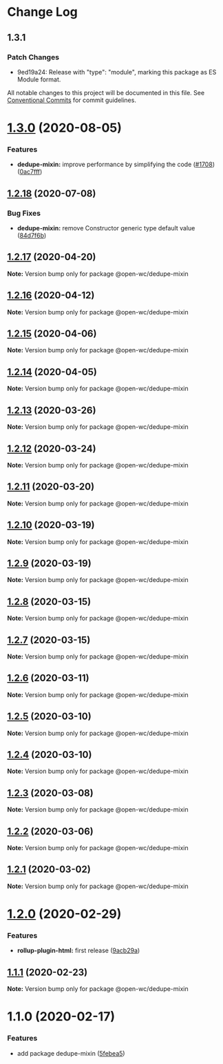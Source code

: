# Change Log

## 1.3.1

### Patch Changes

- 9ed19a24: Release with "type": "module", marking this package as ES Module format.

All notable changes to this project will be documented in this file.
See [Conventional Commits](https://conventionalcommits.org) for commit guidelines.

# [1.3.0](https://github.com/open-wc/open-wc/compare/@open-wc/dedupe-mixin@1.2.18...@open-wc/dedupe-mixin@1.3.0) (2020-08-05)

### Features

- **dedupe-mixin:** improve performance by simplifying the code ([#1708](https://github.com/open-wc/open-wc/issues/1708)) ([0ac7fff](https://github.com/open-wc/open-wc/commit/0ac7fffe26fffb5bcd8dcf457b185774efb2d395))

## [1.2.18](https://github.com/open-wc/open-wc/compare/@open-wc/dedupe-mixin@1.2.17...@open-wc/dedupe-mixin@1.2.18) (2020-07-08)

### Bug Fixes

- **dedupe-mixin:** remove Constructor generic type default value ([84d7f6b](https://github.com/open-wc/open-wc/commit/84d7f6b89c659d8f1296ca13cc53cd5353f8907f))

## [1.2.17](https://github.com/open-wc/open-wc/compare/@open-wc/dedupe-mixin@1.2.16...@open-wc/dedupe-mixin@1.2.17) (2020-04-20)

**Note:** Version bump only for package @open-wc/dedupe-mixin

## [1.2.16](https://github.com/open-wc/open-wc/compare/@open-wc/dedupe-mixin@1.2.15...@open-wc/dedupe-mixin@1.2.16) (2020-04-12)

**Note:** Version bump only for package @open-wc/dedupe-mixin

## [1.2.15](https://github.com/open-wc/open-wc/compare/@open-wc/dedupe-mixin@1.2.14...@open-wc/dedupe-mixin@1.2.15) (2020-04-06)

**Note:** Version bump only for package @open-wc/dedupe-mixin

## [1.2.14](https://github.com/open-wc/open-wc/compare/@open-wc/dedupe-mixin@1.2.13...@open-wc/dedupe-mixin@1.2.14) (2020-04-05)

**Note:** Version bump only for package @open-wc/dedupe-mixin

## [1.2.13](https://github.com/open-wc/open-wc/compare/@open-wc/dedupe-mixin@1.2.12...@open-wc/dedupe-mixin@1.2.13) (2020-03-26)

**Note:** Version bump only for package @open-wc/dedupe-mixin

## [1.2.12](https://github.com/open-wc/open-wc/compare/@open-wc/dedupe-mixin@1.2.11...@open-wc/dedupe-mixin@1.2.12) (2020-03-24)

**Note:** Version bump only for package @open-wc/dedupe-mixin

## [1.2.11](https://github.com/open-wc/open-wc/compare/@open-wc/dedupe-mixin@1.2.10...@open-wc/dedupe-mixin@1.2.11) (2020-03-20)

**Note:** Version bump only for package @open-wc/dedupe-mixin

## [1.2.10](https://github.com/open-wc/open-wc/compare/@open-wc/dedupe-mixin@1.2.9...@open-wc/dedupe-mixin@1.2.10) (2020-03-19)

**Note:** Version bump only for package @open-wc/dedupe-mixin

## [1.2.9](https://github.com/open-wc/open-wc/compare/@open-wc/dedupe-mixin@1.2.8...@open-wc/dedupe-mixin@1.2.9) (2020-03-19)

**Note:** Version bump only for package @open-wc/dedupe-mixin

## [1.2.8](https://github.com/open-wc/open-wc/compare/@open-wc/dedupe-mixin@1.2.7...@open-wc/dedupe-mixin@1.2.8) (2020-03-15)

**Note:** Version bump only for package @open-wc/dedupe-mixin

## [1.2.7](https://github.com/open-wc/open-wc/compare/@open-wc/dedupe-mixin@1.2.6...@open-wc/dedupe-mixin@1.2.7) (2020-03-15)

**Note:** Version bump only for package @open-wc/dedupe-mixin

## [1.2.6](https://github.com/open-wc/open-wc/compare/@open-wc/dedupe-mixin@1.2.5...@open-wc/dedupe-mixin@1.2.6) (2020-03-11)

**Note:** Version bump only for package @open-wc/dedupe-mixin

## [1.2.5](https://github.com/open-wc/open-wc/compare/@open-wc/dedupe-mixin@1.2.4...@open-wc/dedupe-mixin@1.2.5) (2020-03-10)

**Note:** Version bump only for package @open-wc/dedupe-mixin

## [1.2.4](https://github.com/open-wc/open-wc/compare/@open-wc/dedupe-mixin@1.2.3...@open-wc/dedupe-mixin@1.2.4) (2020-03-10)

**Note:** Version bump only for package @open-wc/dedupe-mixin

## [1.2.3](https://github.com/open-wc/open-wc/compare/@open-wc/dedupe-mixin@1.2.2...@open-wc/dedupe-mixin@1.2.3) (2020-03-08)

**Note:** Version bump only for package @open-wc/dedupe-mixin

## [1.2.2](https://github.com/open-wc/open-wc/compare/@open-wc/dedupe-mixin@1.2.1...@open-wc/dedupe-mixin@1.2.2) (2020-03-06)

**Note:** Version bump only for package @open-wc/dedupe-mixin

## [1.2.1](https://github.com/open-wc/open-wc/compare/@open-wc/dedupe-mixin@1.2.0...@open-wc/dedupe-mixin@1.2.1) (2020-03-02)

**Note:** Version bump only for package @open-wc/dedupe-mixin

# [1.2.0](https://github.com/open-wc/open-wc/compare/@open-wc/dedupe-mixin@1.1.1...@open-wc/dedupe-mixin@1.2.0) (2020-02-29)

### Features

- **rollup-plugin-html:** first release ([9acb29a](https://github.com/open-wc/open-wc/commit/9acb29ac84b0ef7e2b06c57043c9d2c76d5a29c0))

## [1.1.1](https://github.com/open-wc/open-wc/compare/@open-wc/dedupe-mixin@1.1.0...@open-wc/dedupe-mixin@1.1.1) (2020-02-23)

**Note:** Version bump only for package @open-wc/dedupe-mixin

# 1.1.0 (2020-02-17)

### Features

- add package dedupe-mixin ([5febea5](https://github.com/open-wc/open-wc/commit/5febea5d611099f481b5e9710d5387179ca68785))
